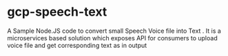 # gcp-speech-text
A Sample Node.JS code to convert small Speech Voice file into Text . It is a microservices based solution which exposes API for consumers to upload voice file and get corresponding text as in output 
